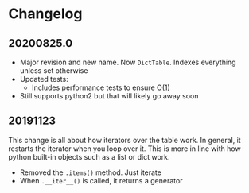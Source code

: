 # Changelog

## 20200825.0

* Major revision and new name. Now `DictTable`. Indexes everything unless set otherwise
* Updated tests:
    * Includes performance tests to ensure O(1) 
* Still supports python2 but that will likely go away soon

## 20191123

This change is all about how iterators over the table work. In general, it restarts the iterator when you loop over it. This is more in line with how python built-in objects such as a list or dict work.

* Removed the `.items()` method. Just iterate
* When `.__iter__()` is called, it returns a generator
